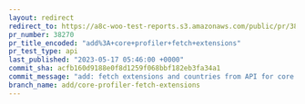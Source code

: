```yaml
---
layout: redirect
redirect_to: https://a8c-woo-test-reports.s3.amazonaws.com/public/pr/38270/api/index.html
pr_number: 38270
pr_title_encoded: "add%3A+core+profiler+fetch+extensions"
pr_test_type: api
last_published: "2023-05-17 05:46:00 +0000"
commit_sha: acfb160d9188e0f8d1259f068bbf182eb3fa34a1
commit_message: "add: fetch extensions and countries from API for core profiler"
branch_name: add/core-profiler-fetch-extensions
---
```

